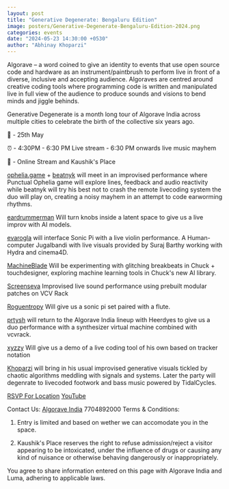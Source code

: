 ```yaml
---
layout: post
title: "Generative Degenerate: Bengaluru Edition"
image: posters/Generative-Degenerate-Bengaluru-Edition-2024.png
categories: events
date: "2024-05-23 14:30:00 +0530"
author: "Abhinay Khoparzi"
---
```

Algorave – a word coined to give an identity to events that use open source code and hardware as an instrument/paintbrush to perform live in front of a diverse, inclusive and accepting audience. Algoraves are centred around creative coding tools where programming code is written and manipulated live in full view of the audience to produce sounds and visions to bend minds and jiggle behinds.

Generative Degenerate is a month long tour of Algorave India across multiple cities to celebrate the birth of the collective six years ago.

📅 - 25th May

⏰ - 4:30PM - 6:30 PM Live stream - 6:30 PM onwards live music mayhem

📍 - Online Stream and Kaushik's Place

[ophelia.game](https:/instagram.com/ophelia.game) + [beatnyk](https://instagram.com/beatnyk) will meet in an improvised performance where Punctual Ophelia game will explore lines, feedback and audio reactivity while beatnyk will try his best not to crash the remote livecoding system the duo will play on, creating a noisy mayhem in an attempt to code earworming rhythms.

[eardrummerman](https://instagram.com/eardrummerman/) Will turn knobs inside a latent space to give us a live improv with AI models.

[evarogla](https://instagram.com/evarogla/) will interface Sonic Pi with a live violin performance. A Human-computer Jugalbandi with live visuals provided by Suraj Barthy working with Hydra and cinema4D.

[MachineBlade](https://instagram.com/georgepanicker_/) Will be experimenting with glitching breakbeats in Chuck + touchdesigner, exploring machine learning tools in Chuck's new AI library.

[Screenseva](https://instagram.com/screenseva/) Improvised live sound performance using prebuilt modular patches on VCV Rack

[Roguentropy](https://www.instagram.com/roguentropy/) Will give us a sonic pi set paired with a flute.

[prtysh](https://instagram.com/prtyshrmn/) will return to the Algorave India lineup with Heerdyes to give us a duo performance with a synthesizer virtual machine combined with vcvrack.

[xyzzy](https://xyzzyapps.link) Will give us a demo of a live coding tool of his own based on tracker notation

[Khoparzi](http://khoparzi.com/) will bring in his usual improvised generative visuals tickled by chaotic algorithms meddling with signals and systems. Later the party will degenrate to livecoded footwork and bass music powered by TidalCycles.

[RSVP For Location](https://lu.ma/kmyc4sxp)
[YouTube](http://youtube.com/eulerroom)

Contact Us:
 [Algorave India](https://instagram.com/algorave_india)
 7704892000
Terms & Conditions:
1. Entry is limited and based on wether we can accomodate you in the space.

2. Kaushik's Place reserves the right to refuse admission/reject a visitor appearing to be intoxicated, under the influence of drugs or causing any kind of nuisance or otherwise behaving dangerously or inappropriately.
      
You agree to share information entered on this page with Algorave India and Luma, adhering to applicable laws.